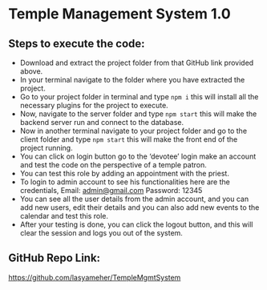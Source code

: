 # Temple Management System 1.0
## Steps to execute the code:
-	Download and extract the project folder from that GitHub link provided above.
-	In your terminal navigate to the folder where you have extracted the project.
-	Go to your project folder in terminal and type `npm i` this will install all the necessary plugins for the project to execute. 
-	Now, navigate to the server folder and type `npm start` this will make the backend server run and connect to the database.
-	Now in another terminal navigate to your project folder and go to the client folder and type `npm start` this will make the front end of the project running.
-	You can click on login button go to the ‘devotee’ login make an account and test the code on the perspective of a temple patron.
-	You can test this role by adding an appointment with the priest.
-	To login to admin account to see his functionalities here are the credentials,
    Email: admin@gmail.com
    Password: 12345
-	You can see all the user details from the admin account, and you can add new users, edit their details and you can also add new events to the calendar and test this role.
-	After your testing is done, you can click the logout button, and this will clear the session and logs you out of the system.

## GitHub Repo Link:
https://github.com/lasyameher/TempleMgmtSystem
